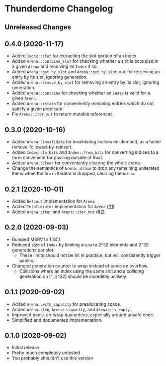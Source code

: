 # Thunderdome Changelog

## Unreleased Changes

## 0.4.0 (2020-11-17)
* Added `Index::slot` for extracting the slot portion of an index.
* Added `Arena::contains_slot` for checking whether a slot is occupied in a given `Arena` and resolving its `Index` if so.
* Added `Arena::get_by_slot` and `Arena::get_by_slot_mut` for retrieving an entry by its slot, ignoring generation.
* Added `Arena::remove_by_slot` for removing an entry by its slot, ignoring generation.
* Added `Arena::contains` for checking whether an `Index` is valid for a given `Arena`.
* Added `Arena::retain` for conveniently removing entries which do not satisfy a given predicate.
* Fix `Arena::iter_mut` to return mutable references.

## 0.3.0 (2020-10-16)
* Added `Arena::invalidate` for invalidating indices on-demand, as a faster remove-followed-by-reinsert.
* Added `Index::to_bits` and `Index::from_bits` for converting indices to a form convenient for passing outside of Rust.
* Added `Arena::clear` for conveniently clearing the whole arena.
* Change the semantics of `Arena::drain` to drop any remaining uniterated items when the `Drain` iterator is dropped, clearing the `Arena`.

## 0.2.1 (2020-10-01)
* Added `Default` implementation for `Arena`.
* Added `IntoIterator` implementation for `Arena` ([#1](https://github.com/LPGhatguy/thunderdome/issues/1))
* Added `Arena::iter` and `Arena::iter_mut` ([#2](https://github.com/LPGhatguy/thunderdome/issues/2))

## 0.2.0 (2020-09-03)
* Bumped MSRV to 1.34.1.
* Reduced size of `Index` by limiting `Arena` to 2^32 elements and 2^32 generations per slot.
	* These limits should not be hit in practice, but will consistently trigger panics.
* Changed generation counter to wrap instead of panic on overflow.
	* Collisions where an index using the same slot and a colliding generation on [1, 2^32] should be incredibly unlikely.

## 0.1.1 (2020-09-02)
* Added `Arena::with_capacity` for preallocating space.
* Added `Arena::len`, `Arena::capacity`, and `Arena::is_empty`.
* Improved panic-on-wrap guarantees, especially around unsafe code.
* Simplified and documented implementation.

## 0.1.0 (2020-09-02)
* Initial release
* Pretty much completely untested
* You probably shouldn't use this version
